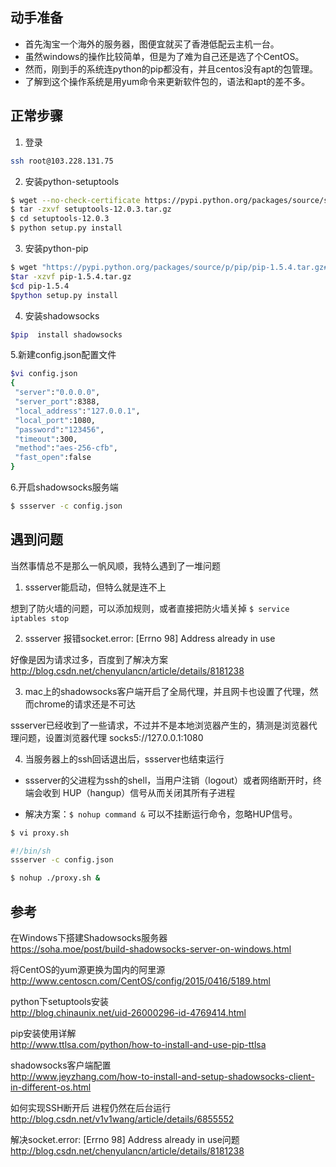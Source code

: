 
## 动手准备

- 首先淘宝一个海外的服务器，图便宜就买了香港低配云主机一台。
- 虽然windows的操作比较简单，但是为了难为自己还是选了个CentOS。
- 然而，刚到手的系统连python的pip都没有，并且centos没有apt的包管理。
- 了解到这个操作系统是用yum命令来更新软件包的，语法和apt的差不多。


## 正常步骤

1. 登录

```bash
ssh root@103.228.131.75
```

2. 安装python-setuptools

```bash
$ wget --no-check-certificate https://pypi.python.org/packages/source/s/setuptools/setuptools-12.0.3.tar.gz#md5=f07e4b0f4c1c9368fcd980d888b29a65
$ tar -zxvf setuptools-12.0.3.tar.gz
$ cd setuptools-12.0.3
$ python setup.py install
```

3. 安装python-pip

```bash
$ wget "https://pypi.python.org/packages/source/p/pip/pip-1.5.4.tar.gz#md5=834b2904f92d46aaa333267fb1c922bb" --no-check-certificate
$tar -xzvf pip-1.5.4.tar.gz
$cd pip-1.5.4
$python setup.py install
```

4. 安装shadowsocks

```bash
$pip  install shadowsocks
```

5.新建config.json配置文件

```bash
$vi config.json
{   
 "server":"0.0.0.0",
 "server_port":8388,
 "local_address":"127.0.0.1",
 "local_port":1080,
 "password":"123456",
 "timeout":300,
 "method":"aes-256-cfb",
 "fast_open":false
}
```

6.开启shadowsocks服务端

```bash
$ ssserver -c config.json
```


## 遇到问题

当然事情总不是那么一帆风顺，我特么遇到了一堆问题

1. ssserver能启动，但特么就是连不上

想到了防火墙的问题，可以添加规则，或者直接把防火墙关掉
`$ service iptables stop`

2. ssserver 报错socket.error: [Errno 98] Address already in use

好像是因为请求过多，百度到了解决方案 http://blog.csdn.net/chenyulancn/article/details/8181238

3. mac上的shadowsocks客户端开启了全局代理，并且网卡也设置了代理，然而chrome的请求还是不可达

ssserver已经收到了一些请求，不过并不是本地浏览器产生的，猜测是浏览器代理问题，设置浏览器代理 socks5://127.0.0.1:1080

4. 当服务器上的ssh回话退出后，ssserver也结束运行

- ssserver的父进程为ssh的shell，当用户注销（logout）或者网络断开时，终端会收到 HUP（hangup）信号从而关闭其所有子进程
   
- 解决方案：`$ nohup command &` 可以不挂断运行命令，忽略HUP信号。

```bash
$ vi proxy.sh

#!/bin/sh
ssserver -c config.json

$ nohup ./proxy.sh &
```

## 参考

在Windows下搭建Shadowsocks服务器  
https://soha.moe/post/build-shadowsocks-server-on-windows.html

将CentOS的yum源更换为国内的阿里源  
http://www.centoscn.com/CentOS/config/2015/0416/5189.html

python下setuptools安装  
http://blog.chinaunix.net/uid-26000296-id-4769414.html

pip安装使用详解  
http://www.ttlsa.com/python/how-to-install-and-use-pip-ttlsa

shadowsocks客户端配置  
http://www.jeyzhang.com/how-to-install-and-setup-shadowsocks-client-in-different-os.html

如何实现SSH断开后 进程仍然在后台运行  
http://blog.csdn.net/v1v1wang/article/details/6855552

解决socket.error: [Errno 98] Address already in use问题  
http://blog.csdn.net/chenyulancn/article/details/8181238















